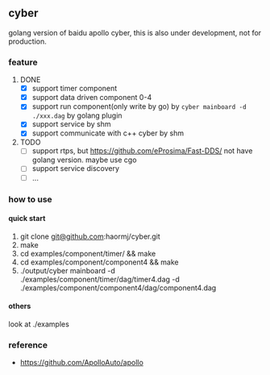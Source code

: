 ## cyber

golang version of baidu apollo cyber, this is also under development, not for production.

### feature

1. DONE
	- [x] support timer component
	- [x] support data driven component 0-4
	- [x] support run component(only write by go) by `cyber mainboard -d ./xxx.dag` by golang plugin
	- [x] support service by shm
	- [x] support communicate with c++ cyber by shm

2. TODO
	- [ ] support rtps, but https://github.com/eProsima/Fast-DDS/ not have golang version. maybe use cgo
	- [ ] support service discovery
	- [ ] ...

### how to use

#### quick start

1. git clone git@github.com:haormj/cyber.git
2. make
3. cd examples/component/timer/ && make
4. cd examples/component/component4 && make
5. ./output/cyber mainboard -d ./examples/component/timer/dag/timer4.dag -d ./examples/component/component4/dag/component4.dag

#### others

look at ./examples

### reference

- https://github.com/ApolloAuto/apollo